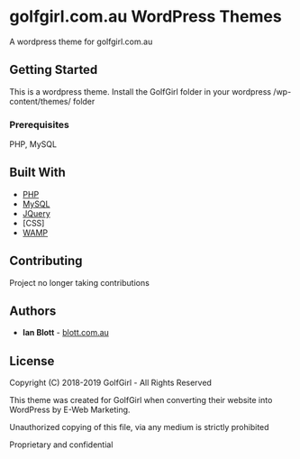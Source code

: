 #  golfgirl.com.au WordPress Themes

A wordpress theme for golfgirl.com.au

## Getting Started

This is a wordpress theme. Install the GolfGirl folder in your wordpress /wp-content/themes/ folder

### Prerequisites

PHP, MySQL

## Built With

* [PHP](https://www.php.net)
* [MySQL](https://www.mysql.com)
* [JQuery](https://jquery.com)
* [CSS]
* [WAMP](https://www.mysql.com)

## Contributing

Project no longer taking contributions

## Authors

* **Ian Blott** - [blott.com.au](http://blott.com.au)

## License

Copyright (C) 2018-2019 GolfGirl - All Rights Reserved

This theme was created for GolfGirl when converting their website into WordPress 
by E-Web Marketing.

Unauthorized copying of this file, via any medium is strictly prohibited 

Proprietary and confidential
